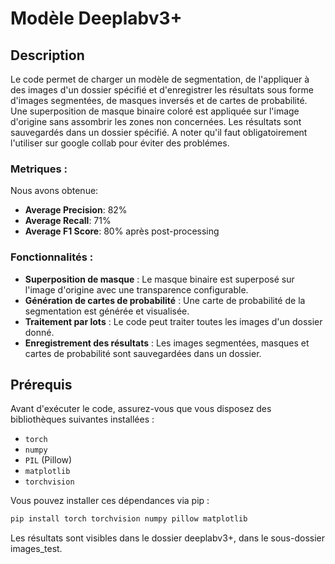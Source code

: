 

# Modèle Deeplabv3+ 

## Description

Le code permet de charger un modèle de segmentation, de l'appliquer à des images d'un dossier spécifié et d'enregistrer les résultats sous forme d'images segmentées, de masques inversés et de cartes de probabilité. Une superposition de masque binaire coloré est appliquée sur l'image d'origine sans assombrir les zones non concernées. Les résultats sont sauvegardés dans un dossier spécifié. A noter qu'il faut obligatoirement l'utiliser sur google collab pour éviter des problémes. 

### Metriques :
Nous avons obtenue: 
- **Average Precision**: 82%
- **Average Recall**: 71%
- **Average F1 Score**: 80%
après post-processing

### Fonctionnalités :

- **Superposition de masque** : Le masque binaire est superposé sur l'image d'origine avec une transparence configurable.
- **Génération de cartes de probabilité** : Une carte de probabilité de la segmentation est générée et visualisée.
- **Traitement par lots** : Le code peut traiter toutes les images d'un dossier donné.
- **Enregistrement des résultats** : Les images segmentées, masques et cartes de probabilité sont sauvegardées dans un dossier.

## Prérequis

Avant d'exécuter le code, assurez-vous que vous disposez des bibliothèques suivantes installées :

- `torch`
- `numpy`
- `PIL` (Pillow)
- `matplotlib`
- `torchvision`

Vous pouvez installer ces dépendances via pip :

```bash
pip install torch torchvision numpy pillow matplotlib
```
Les résultats sont visibles dans le dossier deeplabv3+, dans le sous-dossier images_test. 
